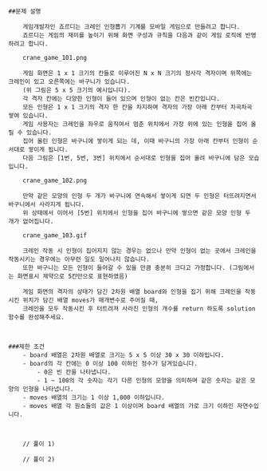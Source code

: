     ##문제 설명

        게임개발자인 죠르디는 크레인 인형뽑기 기계를 모바일 게임으로 만들려고 합니다.   
        죠르디는 게임의 재미를 높이기 위해 화면 구성과 규칙을 다음과 같이 게임 로직에 반영하려고 합니다.   

        crane_game_101.png    

        게임 화면은 1 x 1 크기의 칸들로 이루어진 N x N 크기의 정사각 격자이며 위쪽에는 크레인이 있고 오른쪽에는 바구니가 있습니다.    
        (위 그림은 5 x 5 크기의 예시입니다).    
        각 격자 칸에는 다양한 인형이 들어 있으며 인형이 없는 칸은 빈칸입니다.    
        모든 인형은 1 x 1 크기의 격자 한 칸을 차지하며 격자의 가장 아래 칸부터 차곡차곡 쌓여 있습니다.    
        게임 사용자는 크레인을 좌우로 움직여서 멈춘 위치에서 가장 위에 있는 인형을 집어 올릴 수 있습니다.    
        집어 올린 인형은 바구니에 쌓이게 되는 데, 이때 바구니의 가장 아래 칸부터 인형이 순서대로 쌓이게 됩니다.   
        다음 그림은 [1번, 5번, 3번] 위치에서 순서대로 인형을 집어 올려 바구니에 담은 모습입니다.   

        crane_game_102.png   

        만약 같은 모양의 인형 두 개가 바구니에 연속해서 쌓이게 되면 두 인형은 터뜨려지면서 바구니에서 사라지게 됩니다.    
        위 상태에서 이어서 [5번] 위치에서 인형을 집어 바구니에 쌓으면 같은 모양 인형 두 개가 없어집니다.   

        crane_game_103.gif   

        크레인 작동 시 인형이 집어지지 않는 경우는 없으나 만약 인형이 없는 곳에서 크레인을 작동시키는 경우에는 아무런 일도 일어나지 않습니다.    
        또한 바구니는 모든 인형이 들어갈 수 있을 만큼 충분히 크다고 가정합니다. (그림에서는 화면표시 제약으로 5칸만으로 표현하였음)   

        게임 화면의 격자의 상태가 담긴 2차원 배열 board와 인형을 집기 위해 크레인을 작동시킨 위치가 담긴 배열 moves가 매개변수로 주어질 때,    
        크레인을 모두 작동시킨 후 터트려져 사라진 인형의 개수를 return 하도록 solution 함수를 완성해주세요.   


    
    ###제한 조건
        - board 배열은 2차원 배열로 크기는 5 x 5 이상 30 x 30 이하입니다.  
        - board의 각 칸에는 0 이상 100 이하인 정수가 담겨있습니다.  
            - 0은 빈 칸을 나타냅니다.  
            - 1 ~ 100의 각 숫자는 각기 다른 인형의 모양을 의미하며 같은 숫자는 같은 모양의 인형을 나타냅니다.  
        - moves 배열의 크기는 1 이상 1,000 이하입니다.  
        - moves 배열 각 원소들의 값은 1 이상이며 board 배열의 가로 크기 이하인 자연수입니다.  



        // 풀이 1)

        // 풀이 2)

